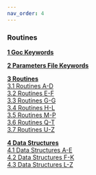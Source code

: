 ```yaml
---
nav_order: 4
---
```

### Routines

**[1 Goc Keywords](Routines/rgoc.md)**

**[2 Parameters File Keywords](Routines/rgp.md)**  

**[3 Routines](Routines/rrouta_d.md)**  
[3.1 Routines A-D](Routines/rrouta_d.md#31-routines-a-d)  
[3.2 Routines E-F](Routines/rroute_f.md#32-routines-e-f)  
[3.3 Routines G-G](Routines/rroutg_g.md#33-routines-g-g)  
[3.4 Routines H-L](Routines/rrouth_l.md#34-routines-h-l)  
[3.5 Routines M-P](Routines/rroutm_p.md#35-routines-m-p)  
[3.6 Routines Q-T](Routines/rroutq_t.md#36-routines-q-t)  
[3.7 Routines U-Z](Routines/rroutu_z.md#37-routines-u-z)

**[4 Data Structures](Routines/rstra_e.md)**  
[4.1 Data Structures A-E](Routines/rstra_e.md#41-data-structures-a-e)  
[4.2 Data Structures F-K](Routines/rstrf_k.md#42-data-structures-f-k)  
[4.3 Data Structures L-Z](Routines/rstrl_z.md#43-data-structures-l-z)

